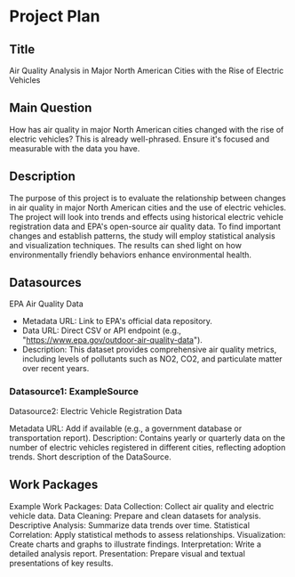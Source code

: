 # Project Plan

## Title
Air Quality Analysis in Major North American Cities with the Rise of Electric Vehicles

## Main Question

How has air quality in major North American cities changed with the rise of electric vehicles?
This is already well-phrased. Ensure it's focused and measurable with the data you have.

## Description

The purpose of this project is to evaluate the relationship between changes in air quality in major North American cities and the use of electric vehicles. The project will look into trends and effects using historical electric vehicle registration data and EPA's open-source air quality data. To find important changes and establish patterns, the study will employ statistical analysis and visualization techniques. The results can shed light on how environmentally friendly behaviors enhance environmental health.
## Datasources

EPA Air Quality Data
* Metadata URL: Link to EPA's official data repository.
* Data URL: Direct CSV or API endpoint (e.g., "https://www.epa.gov/outdoor-air-quality-data").
* Description: This dataset provides comprehensive air quality metrics, including levels of pollutants such as NO2, CO2, and particulate matter over recent years.

### Datasource1: ExampleSource
Datasource2: Electric Vehicle Registration Data

Metadata URL: Add if available (e.g., a government database or transportation report).
Description: Contains yearly or quarterly data on the number of electric vehicles registered in different cities, reflecting adoption trends.
Short description of the DataSource.

## Work Packages
Example Work Packages:
Data Collection: Collect air quality and electric vehicle data.
Data Cleaning: Prepare and clean datasets for analysis.
Descriptive Analysis: Summarize data trends over time.
Statistical Correlation: Apply statistical methods to assess relationships.
Visualization: Create charts and graphs to illustrate findings.
Interpretation: Write a detailed analysis report.
Presentation: Prepare visual and textual presentations of key results.

[i1]: https://github.com/jvalue/made-template/issues/1
